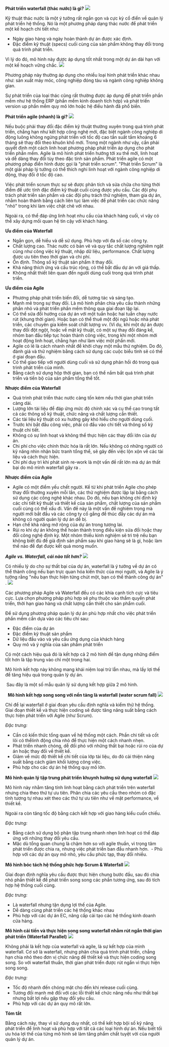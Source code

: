 **Phát triển waterfall (thác nước) là gì?**
![](https://images.viblo.asia/3ef1a89d-2e63-4fab-a5c9-82bd196deffa.png)

Kỹ thuật thác nước là một ý tưởng rất ngắn gọn và cực kỳ cổ điển về quản lý phát triển hệ thống. Nó là một phương pháp dạng thác nước để phát triển một kế hoạch chi tiết như:
- Ngày giao hàng và ngày hoàn thành dự án được xác định.
- Đặc điểm kỹ thuật (specs) cuối cùng của sản phẩm không thay đổi trong quá trình phát triển.

Vì lý do đó, mô hình này được áp dụng tốt nhất trong một dự án dài hạn với một kế hoạch vững chắc.
![](https://images.viblo.asia/490e4699-6645-4b82-96c6-942f440e32ce.jpg)

Phương pháp này thường áp dụng cho nhiều loại hình phát triển khác nhau như: sản xuất máy móc, công nghiệp đóng tàu và ngành công nghiệp không gian.

Sự phát triển của loại thác cũng rất thường được áp dụng để phát triển phần mềm như hệ thống ERP (phần mềm kinh doanh tích hợp) và phát triển version up phần mềm quy mô lớn hoặc hệ điều hành đã phổ biến.

**Phát triển agile (nhanh) là gì?**
![](https://images.viblo.asia/2bfef057-4c6c-4a81-9c78-c6b085cc07c2.jpg)

Nếu buộc phải thay đổi đặc điểm kỹ thuật thường xuyên trong quá trình phát triển, chẳng hạn như kết hợp công nghệ mới, đặc biệt ngành công nghiệp di động luông không ngừng phát triển với tốc độ cao tần suất tầm khoảng 6 tháng sẽ thay đổi theo khuôn khổ mới.
Trong một ngành như vậy, cần phải quyết định một cách linh hoạt phương pháp phát triển áp dụng cho phát triển phần mềm. Agile là mô hình phát triển hướng tới xu thế mới, linh hoạt và dễ dàng thay đổi tùy theo đặc tính sản phẩm. 
Phát triển agile có một phương pháp điển hình được gọi là "phát triển scrum". "Phát triển Scrum" là một giải pháp lý tưởng có thể thích nghi linh hoạt với ngành công nghiệp di động, thay đổi ở tốc độ cao.

Việc phát triển scrum thực sự sẽ được phân tích và sửa chữa cho từng thời điểm để ước tính đặc điểm kỹ thuật cuối cùng được yêu cầu. Các đội phụ trách phát triển sản phẩm và các đội phụ trách thử nghiệm, tham gia dự án, nhằm hoàn thành bằng cách liên tục làm việc để phát triển các chức năng "nhỏ" trong khi làm việc chặt chẽ với nhau.

Ngoài ra, có thể đáp ứng linh hoạt nhu cầu của khách hàng cuối, vì vậy có thể xây dựng mối quan hệ tin cậy với khách hàng.

**Ưu điểm của Waterfall**

- Ngắn gọn, dễ hiểu và dễ sử dụng. Phù hợp với đa số các công ty.
- Chất lượng cao. Thác nước có bản vẽ và quy tắc chất lượng nghiêm ngặt cũng như công việc kỹ thuật, nhập dữ liệu, performance. Chất lượng được ưu tiên theo thời gian và chi phí.
- Ổn định. Thông số kỹ thuật sản phẩm ít thay đổi.
- Khả năng thích ứng và cấu trúc rộng, có thể bắt đầu dự án với giá thấp.
- Không nhất thiết liên quan đến người dùng cuối trong quá trình phát triển.
 
 
 **Ưu điểm của Agile**

- Phương pháp phát triển biến đổi, dễ tương tác và sáng tạo. 
- Mạnh mẽ trong sự thay đổi. Là mô hình phân chia yêu cầu thành những phần nhỏ và phát triển phần mềm thông qua giai đoạn lặp lại.
- Có thể sửa đổi hướng của dự án với một tuần hoặc hai tuần chạy nước rút (khung thời gian). Hoặc bạn có thể thuê một đội ngũ hoặc nhà phát triển, các chuyên gia kiểm soát chất lượng vv. (Ví dụ, khi một dự án được thay đổi đột ngột, hoặc về mặt kỹ thuật, có một sự thay đổi đáng kể, nhóm ban đầu tiếp tục hoàn thành công việc, trong khi một nhóm mới hoạt động linh hoạt, chẳng hạn như làm việc một phần mới.
- Agile có lẽ là cách nhanh nhất để khởi chạy một mẫu thử nghiệm. Do đó, đánh giá và thử nghiệm bằng cách sử dụng các cuộc biểu tình sẽ có thể ở giai đoạn đầu.
- Có thể giao tiếp với người dùng cuối và sử dụng phản hồi đó trong quá trình phát triển của mình.
- Bằng cách sử dụng hộp thời gian, bạn có thể nắm bắt quá trình phát triển và tiến bộ của sản phẩm tổng thể tốt.


**Nhược điểm của Waterfall**

- Quá trình phát triển thác nước càng tốn kém nếu thời gian phát triển càng dài.
- Lượng lớn tài liệu để đáp ứng mức độ chính xác và cụ thể cao trong tất cả các thông số kỹ thuật, chức năng và chất lượng cần thiết.
- Các tài liệu kỹ thuật có xu hướng gây khó hiểu cho người dùng cuối.
- Trước khi bắt đầu công việc, phải có đầu vào chi tiết và thông số kỹ thuật chi tiết.
- Không có sự linh hoạt và không thể thực hiện các thay đổi lớn của dự án.
- Chi phí cho việc chính thức hóa là rất lớn. Nếu không có những người có kỹ năng nhìn nhận bức tranh tổng thể, sẽ gây đến việc lộn xộn về các tài liệu và cách thực hiện.
- Chi phí duy trì khi phát sinh re-work là một vấn đề rất lớn mà dự án thất bại do mô mình waterfall gây ra .


**Nhược điểm của Agile**

- Agile có một điểm yếu chết người. Kể từ khi phát triển Agile cho phép thay đổi thường xuyên mỗi lần, các thử nghiệm được lặp lại bằng cách sử dụng các công nghệ khác nhau. Do đó, nếu bạn không chỉ định kỹ các chi tiết kỹ thuật và thiết kế của sản phẩm, chất lượng của sản phẩm cuối cùng có thể xấu đi. Vấn đề này là một vấn đề nghiêm trọng mà người mới bắt đầu và các công ty cố gắng để thúc đẩy các dự án mà không có người quản lý dự án dễ bị.
- Hạn chế khả năng mở rộng của dự án trong tương lai. 
- Rủi ro khi dự án không thể hoàn thành trong điều kiện sửa đổi hoặc thay đổi công nghệ định kỳ. Một nhóm thiếu kinh nghiệm sẽ trì trệ nếu bạn không biết đủ để giả định sản phẩm sau khi giao hàng sẽ là gì, hoặc làm thế nào để đạt được kết quả mong muốn.


***Agile vs. Waterfall, cái nào tốt hơn?***
![](https://images.viblo.asia/4e6560f3-dab7-4cc1-b506-3e575b6a8783.jpg)

Có nhiều lý do cho sự thất bại của dự án, waterfall là ý tưởng về dự án có thể thành công nếu bạn trực quan hóa kiến thức của mọi người, và Agile là ý tưởng rằng "nếu bạn thực hiện từng chút một, bạn có thể thành công dự án" .
![](https://images.viblo.asia/1cdf06d9-6a99-49b3-9d30-657af746e925.jpg)

Các phương pháp Agile và Waterfall đều có các khía cạnh tích cực và tiêu cực. 
Lựa chọn phương pháp phù hợp sẽ phụ thuộc vào thẩm quyền phát triển, thời hạn giao hàng và chất lượng cần thiết cho sản phẩm cuối.

Để sử dụng phương pháp quản lý dự án phù hợp nhất cho việc phát triển phần mềm cần dựa vào các tiêu chí sau:

- Đặc điểm của dự án
- Đặc điểm kỹ thuật sản phẩm
- Dữ liệu đầu vào và yêu cầu ứng dụng của khách hàng
- Quy mô và ý nghĩa của sản phẩm phát triển


Có một cách hiệu quả đó là kết hợp cả 2 mô hình để tận dụng những điểm tốt hơn là tập trung vào chỉ một trong hai.

Mô hình kết hợp này không mang khái niệm loại trừ lẫn nhau, mà lấy lợi thế để tăng hiệu quả trong quản lý dự án.

 Sau đây là một số mẫu quản lý sử dụng kết hợp giữa 2 mô hình.
 
 
**Mô hình kết hợp song song với nền tảng là waterfall (water scrum fall)**
![](https://images.viblo.asia/5c006479-8e50-444a-a379-0abf84dff3d3.png)

Chỉ để lại waterfall ở giai đoạn yêu cầu định nghĩa và kiểm thử hệ thống. Giai đoạn thiết kế và thực hiện coding sẽ được tăng năng suất bằng cách thực hiện phát triển với Agile (như Scrum).

*Đặc trưng:*

- Cần có kiến thức tổng quan về hệ thống một cách. Phần chi tiết và cốt lõi có thểlinh động chia nhỏ để thực hiện một cách nhanh nhẹn.
- Phát triển nhanh chóng, dễ đối phó với những thất bại hoặc rủi ro của dự án hoặc thay đổi về thiết kế.
- Giảm về mức độ thiết kế chi tiết của lớp tài liệu, do đó cải thiện năng suất bằng cách giảm khối lượng công việc.
- Phù hợp cho các dự án hệ thống quy mô lớn.

**Mô hình quản lý tập trung phát triển khuynh hướng sử dụng waterfall**
![](https://images.viblo.asia/60d34792-9379-4550-9586-259eb9604293.png)

Mô hình này nhằm tăng tính linh hoạt bằng cách phát triển trên waterfall nhưng chia theo thứ tự ưu tiên. Phân chia các yêu cầu theo nhóm có đặc tính tương tự nhau xét theo các thứ tự ưu tiên như về mặt performance, về thiết kế.

Ngoài ra còn tăng tốc độ bằng cách kết hợp với giao hàng kiểu cuốn chiếu.

*Đặc trưng:*
- Bằng cách sử dụng bộ phận tập trung nhanh nhẹn linh hoạt có thể đáp ứng với những thay đổi yêu cầu.
- Mặc dù tổng quan chung là chậm hơn so với agile thuần, vì trọng tâm phát triển được chia ra, nhưng việc phát triển ban đầu nhanh hơn.
 - Phù hợp với các dự án quy mô nhỏ, yêu cầu phức tạp, thay đổi nhiều. 

**Mô hình bóc tách hệ thống phức hợp Scrum & Waterfall**
![](https://images.viblo.asia/92e7da18-0842-448a-8a6d-fc433e51902c.png)

Giai đoạn định nghĩa yêu cầu được thực hiện chung bước đầu, sau đó chia nhỏ phần thiết kế để phát triển song song các phần tương ứng, sau đó tích hợp hệ thống cuối cùng.

*Đặc trưng:*
- Là waterfall nhưng tận dụng lợi thế của Agile.
- Dễ dàng cùng phát triển các hệ thống khác nhau
- Phù hợp với các dự án EC, nâng cấp cải tạo các hệ thống kinh doanh cửa hàng.
 

**Mô hình cải tiến và thực hiện song song waterfall nhằm rút ngắn thời gian phát triển (Waterfall Parallel)**
![](https://images.viblo.asia/a33e3cbf-4574-4c8e-ab40-a7a7144815c9.png)

Không phải là kết hợp của waterfall và agile, là sự kết hợp của mình waterfall.
Cơ sở là waterfall, nhưng phân chia quá trình phát triển, chẳng hạn chia nhỏ theo đơn vị chức năng để thiết kế và thực hiện coding song song. So với waterfall thuần, thời gian phát triển được rút ngắn vì thực hiện song song.

*Đặc trưng:*
- Tốc độ nhanh đến chóng mặt cho đến khi release cuối cùng.
- Tương đối mạnh mẽ đối với các lỗi thiết kế chức năng nếu như thất bại nhưng bất lợi nếu gặp thay đổi yêu cầu.
- Phù hợp với các dự án quy mô rất lớn.


**Tóm tắt**

Bằng cách này, thay vì sử dụng duy nhất, có thể kết hợp bội số kỹ năng phát triển để linh hoạt và phù hợp với tất cả các loại hình dự án.
Nếu biết tối ưu hóa lợi thế của từng mô hình sẽ làm tăng phẩm chất tuyệt vời của người quản lý dự án.